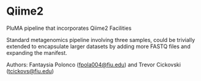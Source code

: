 # Qiime2
PluMA pipeline that incorporates Qiime2 Facilities

Standard metagenomics pipeline involving three samples, could be trivially
extended to encapsulate larger datasets by adding more FASTQ files and
expanding the manifest.

Authors: Fantaysia Polonco (fpola004@fiu.edu) and Trevor Cickovski (tcickovs@fiu.edu)
